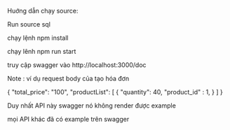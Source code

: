 Huớng dẫn chạy source:

Run source sql

chạy lệnh npm install

chạy lênh npm run start

truy cập swagger vào http://localhost:3000/doc 

Note : ví dụ request body của tạo hóa đơn

{
"total_price": "100",
"productList": [
    {
  "quantity": 40,
  "product_id" : 1,
}
]
}

Duy nhất API này swagger nó không render được example

mọi API khác đã có example trên swagger
